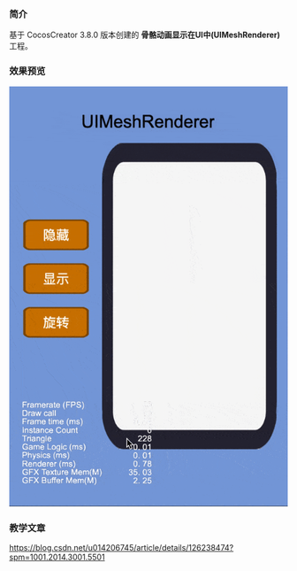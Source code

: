 ### 简介
基于 CocosCreator 3.8.0 版本创建的 **骨骼动画显示在UI中(UIMeshRenderer)** 工程。

### 效果预览
![image](../../../gif/202201/2022012002.gif)

### 教学文章
https://blog.csdn.net/u014206745/article/details/126238474?spm=1001.2014.3001.5501